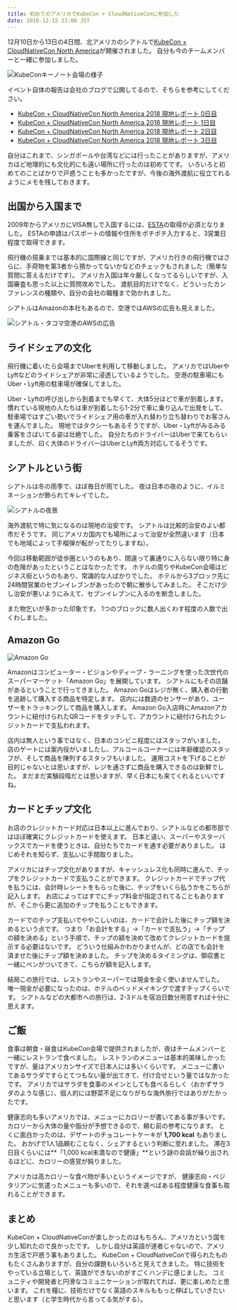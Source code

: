 ```yaml
---
title: 初めてのアメリカでKubeCon + CloudNativeConに参加した
date: 2018-12-15 22:00 JST
---
```


12月10日から13日の4日間、北アメリカのシアトルで[KubeCon + CloudNativeCon North America][kubecon]が開催されました。
自分も今のチームメンバーと一緒に参加しました。

![KubeConキーノート会場の様子](kubecon_keynote.jpeg)

イベント自体の報告は会社のブログで公開してるので、そちらを参考にしてください。

- [KubeCon + CloudNativeCon North America 2018 現地レポート 0日目][day0]
- [KubeCon + CloudNativeCon North America 2018 現地レポート 1日目][day1]
- [KubeCon + CloudNativeCon North America 2018 現地レポート 2日目][day2]
- [KubeCon + CloudNativeCon North America 2018 現地レポート 3日目][day3]

自分はこれまで、シンガポールや台湾などには行ったことがありますが、アメリカほど地理的にも文化的にも遠い場所に行ったのは初めてです。
いろいろと初めてのことばかりで戸惑うことも多かったですが、今後の海外渡航に役立てれるようにメモを残しておきます。

出国から入国まで
----------------

2009年からアメリカにVISA無しで入国するには、[ESTA][]の取得が必須となりました。
ESTAの申請はパスポートの情報や住所をポチポチ入力すると、3営業日程度で取得できます。

飛行機の搭乗までは基本的に国際線と同じですが、アメリカ行きの飛行機ではさらに、手荷物を第3者から預かってないかなどのチェックもされました（簡単な質問に答えるだけです）。
アメリカ入国は年々厳しくなってるらしいですが、入国審査も思った以上に質問攻めでした。
渡航目的だけでなく、どういったカンファレンスの種類や、自分の会社の職種まで効かれました。

シアトルはAmazonの本社もあるので、空港ではAWSの広告も見えました。

![シアトル・タコマ空港のAWSの広告](seattle_tacoma_airport.jpeg)

ライドシェアの文化
------------------

飛行機に着いたら会場までUberを利用して移動しました。
アメリカではUberやLyftなどのライドシェアが非常に浸透しているようでした。
空港の駐車場にもUber・Lyft用の駐車場が確保してました。

Uber・Lyftの呼び出しから到着までも早くて、大体5分ほどで車が到着します。
慣れている現地の人たちは車が到着したら1-2分で車に乗り込んで出発をして、駐車場ではすごい勢いでライドシェア用の車が入れ替わり立ち替わりでお客さんを運んでました。
現地ではタクシーもあるそうですが、Uber・Lyftがみるみる乗客をさばいてる姿は壮絶でした。
自分たちのドライバーはUberで来てもらいましたが、曰く大体のドライバーはUberとLyft両方対応してるそうです。

シアトルという街
----------------

シアトルは冬の雨季で、ほぼ毎日が雨でした。
夜は日本の夜のように、イルミネーションが飾られてキレイでした。

![シアトルの夜景](seattle_night.jpeg)

海外渡航で特に気になるのは現地の治安です。
シアトルは比較的治安のよい都市だそうです。
同じアメリカ国内でも場所によって治安が全然違います（日本でも地域によって手榴弾が転がってたりしますね）。

今回は移動範囲が徒歩圏というのもあり、間違って裏通りに入らない限り特に身の危険があったということはなかったです。
ホテルの周りやKubeCon会場はビジネス街というのもあり、常識的な人ばかりでした。
ホテルから3ブロック先に24時間営業のセブンイレブンがあったので朝に散歩してみました。
そこだけ少し治安が悪いようにみえて、セブンイレブンに入るのを断念しました。

また物乞いが多かった印象です。
1つのブロックに数人出くわす程度の人数で出くわしました。

Amazon Go
---------

![Amazon Go](amazon_go.jpeg)

Amazonはコンピューター・ビジョンやディープ・ラーニングを使った次世代のスーパーマーケット「Amazon Go」を展開しています。
シアトルにもその店舗があるということで行ってきました。
Amazon Goはレジが無く、購入者の行動を追跡して購入する商品を特定します。
店内には数週のセンサーがあり、ユーザーをトラッキングして商品を購入します。
Amazon Go入店時にAmazonアカウントに紐付けられたQRコードをタッチして、アカウントに紐付けられたクレジットカードで支払われます。

店内は無人という事ではなく、日本のコンビニ程度にはスタッフがいました。
店のゲートには案内役がいましたし、アルコールコーナーには年齢確認のスタッフが、そして商品を陳列するスタッフもいました。
運用コストを下げることが目的じゃないとは思いますが、レジを通さずに商品を購入できるのは新鮮でした。
まだまだ実験段階だとは思いますが、早く日本にも来てくれるといいですね。

カードとチップ文化
------------------

お店のクレジットカード対応は日本以上に進んでおり、シアトルなどの都市部ではほぼ確実にクレジットカードを使えます。
日本と違い、スーパーやスターバックスでカードを使うときは、自分たちでカードを通す必要がありました。
はじめそれを知らず、支払いに手間取りました。

アメリカにはチップ文化がありますが、キャッシュレス化も同時に進んで、チップをクレジットカードで支払うことができます。
クレジットカードでチップ代を払うには、会計時レシートをもらった後に、チップをいくら払うかをこちらが記入します。
お店によってはすでにチップ料金が指定されてることもありますが、そこから更に追加のチップを払うこともできます。

カードでのチップ支払いでややこしいのは、カードで会計した後にチップ額を決めるという点です。
つまり「お会計をする」→「カードで支払う」→「チップの額を決める」という手順で、チップの額を決めて改めてクレジットカードを提示する必要はないです。
どういう仕組みかわかりませんが、どの店でも会計を済ませた後にチップ額を決めました。
チップを決めるタイミングは、領収書と一緒にペンがついてきて、こちらが額を記入します。

結局この旅行では、レストランやスーパーでは現金を全く使いませんでした。
唯一現金が必要になったのは、ホテルのベッドメイキングで渡すチップくらいです。
シアトルなどの大都市への旅行は、2-3ドルを宿泊日数分用意すれば十分に思えます。

ご飯
----

食事は朝食・昼食はKubeCon会場で提供されましたが、夜はチームメンバーと一緒にレストランで食べました。
レストランのメニューは基本的美味しかったですが、量はアメリカンサイズで日本人には多いくらいです。
メニューに書いてあるサラダですらとてつもない量が出てきて、付け合せという量ではなかったです。
アメリカではサラダを食事のメインとしても食べるらしく（おかずサラダのような感じ）、個人的には野菜不足になりがちな海外旅行ではありがたかったです。

健康志向も多いアメリカでは、メニューにカロリーが書いてある事が多いです。
カロリーから大体の量や脂分が予想できるので、頼む前の参考になります。
とくに面白かったのは、デザートのチョコレートケーキが **1,700 kcal** もありました。
おかげで1人1品頼むことなく、シェアするという判断に至れました。
滞在3日目くらいには**「1,000 kcal未満なので健康」**という謎の会話が繰り出されるほどに、カロリーの感覚が鈍りました。

アメリカは高カロリーな食べ物が多いというイメージですが、
健康志向・ベジタリアンに気遣ったメニューも多いので、それを選べばある程度健康な食事も取れることができます。

まとめ
------

KubeCon + CloudNativeConが楽しかったのはもちろん、アメリカという国を少し知れたので良かったです。
しかし自分は英語が達者じゃないので、アメリカ生活で戸惑う事もありました。
KubeCon + CloudNativeConで得られたものもたくさんありますが、自分の課題もいろいろと見えてきました。
特に技術をやっている立場として、英語ができないのがすごくハンデに感じました。
コミュニティや開発者と円滑なコミュニケーションが取れてれば、更に楽しめたと思います。
これを糧に、技術だけでなく英語のスキルももっと伸ばしていきたいと思います（と学生時代から言ってる気がする）。

[kubecon]: https://events.linuxfoundation.org/events/kubecon-cloudnativecon-north-america-2018/
[ESTA]: https://esta.cbp.dhs.gov/esta/
[day0]: https://blog.cybozu.io/entry/2018/12/11/163849
[day1]: https://blog.cybozu.io/entry/2018/12/12/170634
[day2]: https://blog.cybozu.io/entry/2018/12/13/164541
[day3]: https://blog.cybozu.io/entry/2018/12/14/145744
